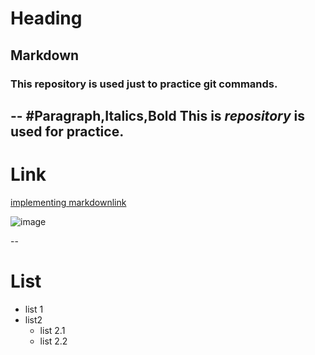 # Heading
## Markdown 
### This repository is used just to practice **git commands**.
--
#Paragraph,Italics,Bold
This is ***repository*** is used for practice.  
--
# Link
[implementing markdownlink](https://git-scm.com/downloads/logos)

![image](https://kirkstrobeck.github.io/whatismarkdown.com/img/markdown.png)

--
# List
- list 1
- list2
  - list 2.1
  - list 2.2
    
